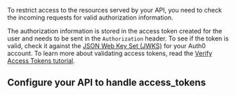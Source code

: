 To restrict access to the resources served by your API, you need to check the incoming requests for valid authorization information. 

The authorization information is stored in the access token created for the user and needs to be sent in the `Authorization` header. To see if the token is valid, check it against the [JSON Web Key Set (JWKS)](/jwks) for your Auth0 account. To learn more about validating access tokens, read the [Verify Access Tokens tutorial](/api-auth/tutorials/verify-access-token).

## Configure your API to handle access_tokens